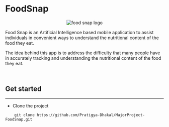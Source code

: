 # FoodSnap
<p align ="center">
    <img src="D:\MajorProject\foodsnap\assets\images\FoodSnapLogo.png" alt="food snap logo" />
</p>

<p>
    Food Snap is an Artificial Intelligence based mobile application to assist individuals in convenient ways to understand the nutritional content of the food they eat.
</p>
<p>
   The idea behind this app is to address the difficulty that many people have in accurately tracking and understanding the nutritional content of the food they eat.
</p>

<br />
<h2>Get started</h2>
<hr />

- Clone the project
```
    git clone https://github.com/Pratigya-Dhakal/MajorProject-FoodSnap.git
```
